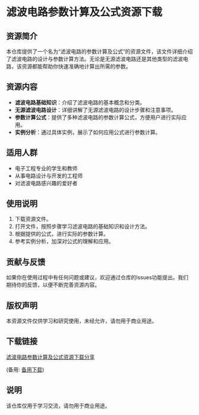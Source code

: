 # 滤波电路参数计算及公式资源下载

## 资源简介

本仓库提供了一个名为“滤波电路的参数计算及公式”的资源文件，该文件详细介绍了滤波电路的设计与参数计算方法。无论是无源滤波电路还是其他类型的滤波电路，该资源都能帮助你快速准确地计算出所需的参数。

## 资源内容

- **滤波电路基础知识**：介绍了滤波电路的基本概念和分类。
- **无源滤波电路设计**：详细讲解了无源滤波电路的设计步骤和注意事项。
- **参数计算公式**：提供了多种滤波电路的参数计算公式，方便用户进行实际应用。
- **实例分析**：通过具体实例，展示了如何应用公式进行参数计算。

## 适用人群

- 电子工程专业的学生和教师
- 从事电路设计与开发的工程师
- 对滤波电路感兴趣的爱好者

## 使用说明

1. 下载资源文件。
2. 打开文件，按照步骤学习滤波电路的基础知识和设计方法。
3. 根据提供的公式，进行实际的参数计算。
4. 参考实例分析，加深对公式的理解和应用。

## 贡献与反馈

如果你在使用过程中有任何问题或建议，欢迎通过仓库的Issues功能提出。我们期待你的反馈，以便不断完善资源内容。

## 版权声明

本资源文件仅供学习和研究使用，未经允许，请勿用于商业用途。

## 下载链接
[滤波电路参数计算及公式资源下载分享](https://pan.quark.cn/s/d8548398e4a2) 

(备用: [备用下载](https://pan.baidu.com/s/1lXgGGrzwS_2h3YX4sB6IiA?pwd=1234))

## 说明

该仓库仅用于学习交流，请勿用于商业用途。
